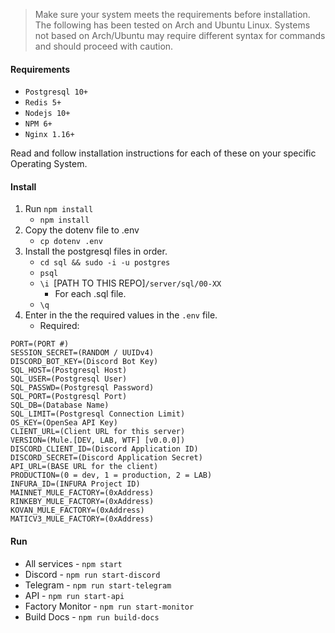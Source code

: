 > Make sure your system meets the requirements before installation.
> The following has been tested on Arch and Ubuntu Linux. Systems not based on Arch/Ubuntu may require different syntax for commands and should proceed with caution.
    
#### Requirements
- `Postgresql 10+`
- `Redis 5+`
- `Nodejs 10+`
- `NPM 6+`
- `Nginx 1.16+`

Read and follow installation instructions for each of these on your specific Operating System.

#### Install

1. Run `npm install`
    - `npm install`
2. Copy the dotenv file to .env
    - `cp dotenv .env`
3. Install the postgresql files in order.
    - `cd sql && sudo -i -u postgres`
    - `psql`
    - `\i `[PATH TO THIS REPO]`/server/sql/00-XX`
        - For each .sql file.
    - `\q`
4. Enter in the the required values in the `.env` file.
    - Required:
```
PORT=(PORT #)
SESSION_SECRET=(RANDOM / UUIDv4)
DISCORD_BOT_KEY=(Discord Bot Key)
SQL_HOST=(Postgresql Host)
SQL_USER=(Postgresql User)
SQL_PASSWD=(Postgresql Password)
SQL_PORT=(Postgresql Port)
SQL_DB=(Database Name)
SQL_LIMIT=(Postgresql Connection Limit)
OS_KEY=(OpenSea API Key)
CLIENT_URL=(Client URL for this server)
VERSION=(Mule.[DEV, LAB, WTF] [v0.0.0])
DISCORD_CLIENT_ID=(Discord Application ID)
DISCORD_SECRET=(Discord Application Secret)
API_URL=(BASE URL for the client)
PRODUCTION=(0 = dev, 1 = production, 2 = LAB)
INFURA_ID=(INFURA Project ID)
MAINNET_MULE_FACTORY=(0xAddress)
RINKEBY_MULE_FACTORY=(0xAddress)
KOVAN_MULE_FACTORY=(0xAddress)
MATICV3_MULE_FACTORY=(0xAddress)
```

#### Run
- All services - `npm start`
- Discord - `npm run start-discord`
- Telegram - `npm run start-telegram`
- API - `npm run start-api`
- Factory Monitor - `npm run start-monitor`
- Build Docs - `npm run build-docs`
